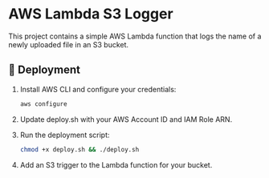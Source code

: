 # AWS Lambda S3 Logger

This project contains a simple AWS Lambda function that logs the name of a newly uploaded file in an S3 bucket.

## 🚀 Deployment

1. Install AWS CLI and configure your credentials:
   ```sh
   aws configure

2. Update deploy.sh with your AWS Account ID and IAM Role ARN.

3. Run the deployment script:
   ```sh
   chmod +x deploy.sh && ./deploy.sh

4. Add an S3 trigger to the Lambda function for your bucket.